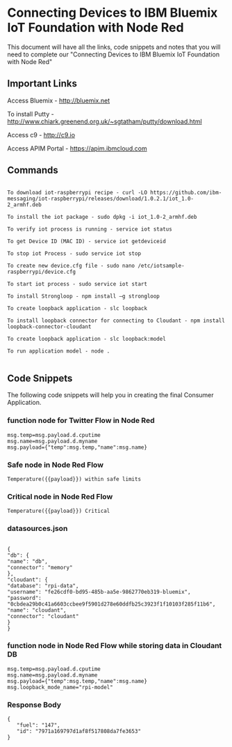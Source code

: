#  Connecting Devices to IBM Bluemix IoT Foundation with Node Red

This document will have all the links, code snippets and notes that you will need to complete our "Connecting Devices to IBM Bluemix IoT Foundation with Node Red"

## Important Links

Access Bluemix - http://bluemix.net

To install Putty - http://www.chiark.greenend.org.uk/~sgtatham/putty/download.html

Access c9 - http://c9.io

Access APIM Portal - https://apim.ibmcloud.com

## Commands

```shell

To download iot-raspberrypi recipe - curl -LO https://github.com/ibm-messaging/iot-raspberrypi/releases/download/1.0.2.1/iot_1.0-2_armhf.deb

To install the iot package - sudo dpkg -i iot_1.0-2_armhf.deb

To verify iot process is running - service iot status

To get Device ID (MAC ID) - service iot getdeviceid

To stop iot Process - sudo service iot stop

To create new device.cfg file - sudo nano /etc/iotsample-raspberrypi/device.cfg

To start iot process - sudo service iot start

To install Strongloop - npm install –g strongloop

To create loopback application - slc loopback 

To install loopback connector for connecting to Cloudant - npm install loopback-connector-cloudant

To create loopback application - slc loopback:model

To run application model - node .


```

## Code Snippets

The following code snippets will help you in creating the final Consumer Application. 

### function node for Twitter Flow in Node Red 

```
msg.temp=msg.payload.d.cputime
msg.name=msg.payload.d.myname
msg.payload={"temp":msg.temp,"name":msg.name}

```

### Safe node in Node Red Flow

```
Temperature({{payload}}) within safe limits
```

### Critical node in Node Red Flow

```
Temperature({{payload}}) Critical
```

### datasources.json

```

{
"db": {
"name": "db",
"connector": "memory"
},
"cloudant": {
"database": "rpi-data",
"username": "fe26cdf0-bd95-485b-aa5e-9862770eb319-bluemix",
"password": "0cbdea29b0c41a6603ccbee9f5901d278e60ddfb25c3923f1f10103f285f11b6",
"name": "cloudant",
"connector": "cloudant"
}
}

```

### function node in Node Red Flow while storing data in Cloudant DB

```
msg.temp=msg.payload.d.cputime
msg.name=msg.payload.d.myname
msg.payload={"temp":msg.temp,"name":msg.name}
msg.loopback_mode_name="rpi-model"

```

### Response Body

```
{
   "fuel": "147",
   "id": "7971a169797d1af8f517808da7fe3653"
}
```
